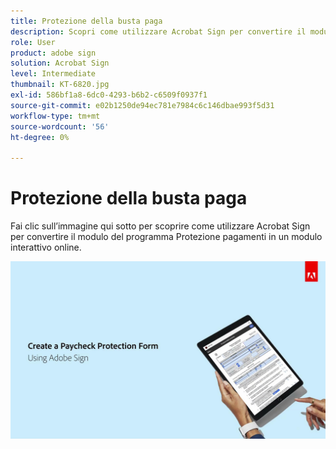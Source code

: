 ```yaml
---
title: Protezione della busta paga
description: Scopri come utilizzare Acrobat Sign per convertire il modulo del programma Protezione pagamenti in un modulo online interattivo
role: User
product: adobe sign
solution: Acrobat Sign
level: Intermediate
thumbnail: KT-6820.jpg
exl-id: 586bf1a8-6dc0-4293-b6b2-c6509f0937f1
source-git-commit: e02b1250de94ec781e7984c6c146dbae993f5d31
workflow-type: tm+mt
source-wordcount: '56'
ht-degree: 0%

---
```


# Protezione della busta paga

Fai clic sull’immagine qui sotto per scoprire come utilizzare Acrobat Sign per convertire il modulo del programma Protezione pagamenti in un modulo interattivo online.

[![Presentazione interattiva di Payment Capture](../assets/Paycheck.jpg)](https://acrobatusers.com/paycheck-protection-program-resource-hub/walkthrough/)
